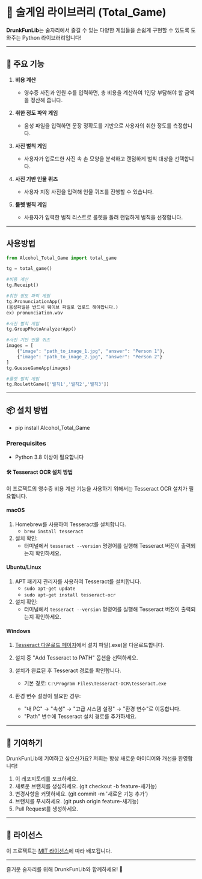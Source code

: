 # 🍻 술게임 라이브러리 (Total_Game) 

**DrunkFunLib**는 술자리에서 즐길 수 있는 다양한 게임들을 손쉽게 구현할 수 있도록 도와주는 Python 라이브러리입니다!

---

## 🚀 주요 기능

1. **비용 계산**  
   - 영수증 사진과 인원 수를 입력하면, 총 비용을 계산하여 1인당 부담해야 할 금액을 정산해 줍니다.

2. **취한 정도 파악 게임**  
   - 음성 파일을 입력하면 문장 정확도를 기반으로 사용자의 취한 정도를 측정합니다.

3. **사진 벌칙 게임**  
   - 사용자가 업로드한 사진 속 손 모양을 분석하고 랜덤하게 벌칙 대상을 선택합니다.

4. **사진 기반 인물 퀴즈**  
   - 사용자 지정 사진을 입력해 인물 퀴즈를 진행할 수 있습니다.

5. **룰렛 벌칙 게임**  
   - 사용자가 입력한 벌칙 리스트로 룰렛을 돌려 랜덤하게 벌칙을 선정합니다.

---

## 사용방법
```python
from Alcohol_Total_Game import total_game

tg = total_game()

#비용 계산
tg.Receipt()

#취한 정도 파악 게임
tg.PronunciationApp()
(음성파일은 반드시 웨이브 파일로 업로드 해야합니다.)
ex) pronunciation.wav

#사진 벌칙 게임
tg.GroupPhotoAnalyzerApp()

#사진 기반 인물 퀴즈
images = [
    {"image": "path_to_image_1.jpg", "answer": "Person 1"},
    {"image": "path_to_image_2.jpg", "answer": "Person 2"}
]
tg.GuesseGameApp(images)

#룰렛 벌칙 게임
tg.RoulettGame(['벌칙1','벌칙2','벌칙3'])
```

---

## 📦 설치 방법

- pip install Alcohol_Total_Game


### Prerequisites
- Python 3.8 이상이 필요합니다

#### 🛠️ Tesseract OCR 설치 방법

이 프로젝트의 영수증 비용 계산 기능을 사용하기 위해서는 Tesseract OCR 설치가 필요합니다.

#### macOS
1. Homebrew를 사용하여 Tesseract를 설치합니다.
   - `brew install tesseract`
2. 설치 확인:
   - 터미널에서 `tesseract --version` 명령어를 실행해 Tesseract 버전이 출력되는지 확인하세요.

#### Ubuntu/Linux
1. APT 패키지 관리자를 사용하여 Tesseract를 설치합니다.
   - `sudo apt-get update`
   - `sudo apt-get install tesseract-ocr`
2. 설치 확인:
   - 터미널에서 `tesseract --version` 명령어를 실행해 Tesseract 버전이 출력되는지 확인하세요.

#### Windows
1. [Tesseract 다운로드 페이지](https://github.com/UB-Mannheim/tesseract/wiki)에서 설치 파일(.exe)을 다운로드합니다.
2. 설치 중 "Add Tesseract to PATH" 옵션을 선택하세요.
3. 설치가 완료된 후 Tesseract 경로를 확인합니다.
   - 기본 경로: `C:\Program Files\Tesseract-OCR\tesseract.exe`
  

4. 환경 변수 설정이 필요한 경우:
   - "내 PC" → "속성" → "고급 시스템 설정" → "환경 변수"로 이동합니다.
   - "Path" 변수에 Tesseract 설치 경로를 추가하세요.

---

## 🤝 기여하기

DrunkFunLib에 기여하고 싶으신가요? 저희는 항상 새로운 아이디어와 개선을 환영합니다!

1. 이 레포지토리를 포크하세요.
2. 새로운 브랜치를 생성하세요. (git checkout -b feature-새기능)
3. 변경사항을 커밋하세요. (git commit -m '새로운 기능 추가')
4. 브랜치를 푸시하세요. (git push origin feature-새기능)
5. Pull Request를 생성하세요.

---

## 📝 라이선스
이 프로젝트는 [MIT 라이선스](LICENSE)에 따라 배포됩니다.

---

즐거운 술자리를 위해 DrunkFunLib와 함께하세요! 🎉

